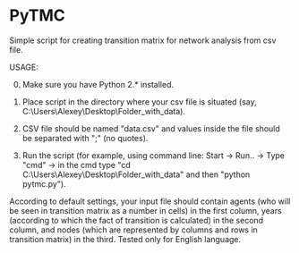 # PyTMC

Simple script for creating transition matrix for network analysis from csv file. 

USAGE:

0. Make sure you have Python 2.* installed.

1. Place script in the directory where your csv file is situated (say, C:\Users\Alexey\Desktop\Folder_with_data).

2. CSV file should be named "data.csv" and values inside the file should be separated with ";" (no quotes).

3. Run the script (for example, using command line: Start -> Run.. -> Type "cmd" -> in the cmd type "cd C:\Users\Alexey\Desktop\Folder_with_data" and then "python pytmc.py"). 

According to default settings, your input file should contain agents (who will be seen in transition matrix as a number in cells) in the first column, years (according to which the fact of transition is calculated) in the second column, and nodes (which are represented by columns and rows in transition matrix) in the third.
Tested only for English language.
